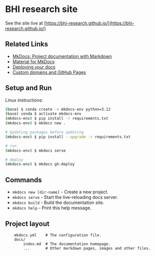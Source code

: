 # BHI research site

See the site live at [https://bhi-research.github.io/](https://bhi-research.github.io/)

## Related Links

* [MkDocs: Project documentation with Markdown](https://www.mkdocs.org/)
* [Material for MkDocs](https://squidfunk.github.io/mkdocs-material/)
* [Deploying your docs](https://www.mkdocs.org/user-guide/deploying-your-docs/)
* [Custom domains and GitHub Pages](https://docs.github.com/en/pages/configuring-a-custom-domain-for-your-github-pages-site/about-custom-domains-and-github-pages)

## Setup and Run

Linux instructions:

```bash
(base) $ conda create -n mkdocs-env python=3.12 
(base) conda $ activate mkdocs-env
(mkdocs-env) $ pip install -r requirements.txt
(mkdocs-env) $ mkdocs new .

# Updating packages before updating
(mkdocs-env) $ pip install --upgrade -r requirements.txt

# run
(mkdocs-env) $ mkdocs serve 

# deploy
(mkdocs-env) $ mkdocs gh-deploy
```

## Commands

* `mkdocs new [dir-name]` - Create a new project.
* `mkdocs serve` - Start the live-reloading docs server.
* `mkdocs build` - Build the documentation site.
* `mkdocs help` - Print this help message.

## Project layout

```
    mkdocs.yml    # The configuration file.
    docs/
        index.md  # The documentation homepage.
        ...       # Other markdown pages, images and other files.
```
